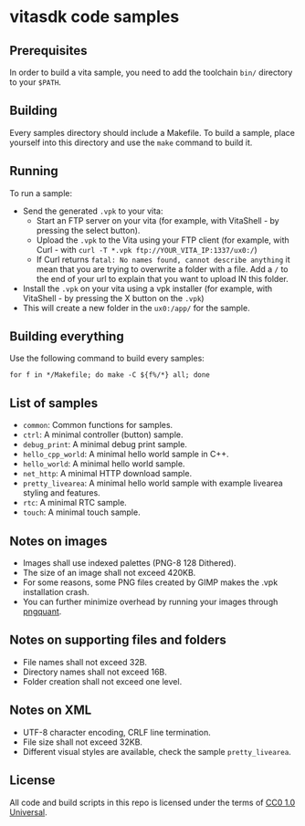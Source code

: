 # vitasdk code samples

## Prerequisites

In order to build a vita sample, you need to add the toolchain `bin/` directory to your `$PATH`.

## Building

Every samples directory should include a Makefile.
To build a sample, place yourself into this directory and use the `make` command to build it.

## Running

To run a sample:
- Send the generated `.vpk` to your vita:
	- Start an FTP server on your vita (for example, with VitaShell - by pressing the select button).
	- Upload the `.vpk` to the Vita using your FTP client (for example, with Curl - with `curl -T *.vpk ftp://YOUR_VITA_IP:1337/ux0:/`)
	- If Curl returns `fatal: No names found, cannot describe anything` it mean that you are trying to overwrite a folder with a file. Add a `/` to the end of your url to explain that you want to upload IN this folder.
- Install the `.vpk` on your vita using a vpk installer (for example, with VitaShell - by pressing the X button on the `.vpk`)
- This will create a new folder in the `ux0:/app/` for the sample.

## Building everything

Use the following command to build every samples:

```
for f in */Makefile; do make -C ${f%/*} all; done
```

## List of samples

* `common`: Common functions for samples.
* `ctrl`: A minimal controller (button) sample.
* `debug_print`: A minimal debug print sample.
* `hello_cpp_world`: A minimal hello world sample in C++.
* `hello_world`: A minimal hello world sample.
* `net_http`: A minimal HTTP download sample.
* `pretty_livearea`: A minimal hello world sample with example livearea styling and features.
* `rtc`: A minimal RTC sample.
* `touch`: A minimal touch sample.

## Notes on images
- Images shall use indexed palettes (PNG-8 128 Dithered).
- The size of an image shall not exceed 420KB.
- For some reasons, some PNG files created by GIMP makes the .vpk installation crash.
- You can further minimize overhead by running your images through [pngquant](https://pngquant.org/).

## Notes on supporting files and folders
- File names shall not exceed 32B.
- Directory names shall not exceed 16B.
- Folder creation shall not exceed one level.

## Notes on XML
- UTF-8 character encoding, CRLF line termination.
- File size shall not exceed 32KB.
- Different visual styles are available, check the sample `pretty_livearea`.

## License

All code and build scripts in this repo is licensed under the terms of [CC0 1.0 Universal](https://creativecommons.org/publicdomain/zero/1.0/).
